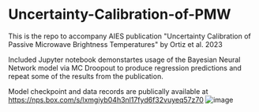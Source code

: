 # Uncertainty-Calibration-of-PMW
This is the repo to accompany AIES publication "Uncertainty Calibration of Passive Microwave Brightness Temperatures" by Ortiz et al. 2023

Included Jupyter notebook demonstartes usage of the Bayesian Neural Network model via MC Droopout to produce regression predictions and repeat some of the results from the publication. 

Model checkpoint and data records are publically available at https://nps.box.com/s/lxmgiyb04h3nl17fyd6f32vuyeq57z70
![image](https://github.com/marko-orescanin-nps/Uncertainty-Calibration-of-PMW/assets/67563395/27847ab0-de5b-4b76-8cb5-5dd5ee09a701)


